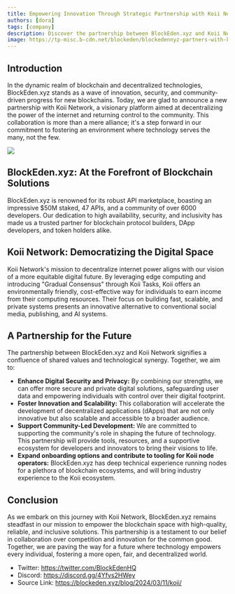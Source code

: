 ```yaml
---
title: Empowering Innovation Through Strategic Partnership with Koii Network
authors: [dora]
tags: [company]
description: Discover the partnership between BlockEden.xyz and Koii Network, uniting to democratize the digital landscape with secure, scalable blockchain solutions. Explore how this alliance empowers developers, innovators, and the community with reliable APIs, enhanced privacy, and a supportive ecosystem for decentralized app development.
image: https://tp-misc.b-cdn.net/blockeden/blockedennyz-partners-with-koii.webp
---
```


## Introduction

In the dynamic realm of blockchain and decentralized technologies, BlockEden.xyz stands as a wave of innovation, security, and community-driven progress for new blockchains. Today, we are glad to announce a new partnership with Koii Network, a visionary platform aimed at decentralizing the power of the internet and returning control to the community. This collaboration is more than a mere alliance; it's a step forward in our commitment to fostering an environment where technology serves the many, not the few.

![](https://tp-misc.b-cdn.net/blockeden/blockedennyz-partners-with-koii.webp)

## BlockEden.xyz: At the Forefront of Blockchain Solutions

BlockEden.xyz is renowned for its robust API marketplace, boasting an impressive $50M staked, 47 APIs, and a community of over 6000 developers. Our dedication to high availability, security, and inclusivity has made us a trusted partner for blockchain protocol builders, DApp developers, and token holders alike.

## Koii Network: Democratizing the Digital Space

Koii Network's mission to decentralize internet power aligns with our vision of a more equitable digital future. By leveraging edge computing and introducing "Gradual Consensus" through Koii Tasks, Koii offers an environmentally friendly, cost-effective way for individuals to earn income from their computing resources. Their focus on building fast, scalable, and private systems presents an innovative alternative to conventional social media, publishing, and AI systems.

## A Partnership for the Future

The partnership between BlockEden.xyz and Koii Network signifies a confluence of shared values and technological synergy. Together, we aim to:

- **Enhance Digital Security and Privacy:** By combining our strengths, we can offer more secure and private digital solutions, safeguarding user data and empowering individuals with control over their digital footprint.
- **Foster Innovation and Scalability:** This collaboration will accelerate the development of decentralized applications (dApps) that are not only innovative but also scalable and accessible to a broader audience.
- **Support Community-Led Development:** We are committed to supporting the community's role in shaping the future of technology. This partnership will provide tools, resources, and a supportive ecosystem for developers and innovators to bring their visions to life.
- **Expand onboarding options and contribute to tooling for Koii node operators:** BlockEden.xyz has deep technical experience running nodes for a plethora of blockchain ecosystems, and will bring industry experience to the Koii ecosystem.

## Conclusion

As we embark on this journey with Koii Network, BlockEden.xyz remains steadfast in our mission to empower the blockchain space with high-quality, reliable, and inclusive solutions. This partnership is a testament to our belief in collaboration over competition and innovation for the common good. Together, we are paving the way for a future where technology empowers every individual, fostering a more open, fair, and decentralized world.


- Twitter: https://twitter.com/BlockEdenHQ
- Discord: https://discord.gg/4Yfvs2HWey
- Source Link: https://blockeden.xyz/blog/2024/03/11/koii/









